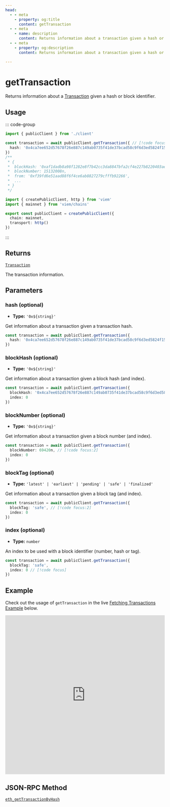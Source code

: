 ```yaml
---
head:
  - - meta
    - property: og:title
      content: getTransaction
  - - meta
    - name: description
      content: Returns information about a transaction given a hash or block identifier.
  - - meta
    - property: og:description
      content: Returns information about a transaction given a hash or block identifier.

---
```


# getTransaction

Returns information about a [Transaction](/docs/glossary/terms#transaction) given a hash or block identifier.

## Usage

::: code-group

```ts [example.ts]
import { publicClient } from './client'

const transaction = await publicClient.getTransaction({ // [!code focus:99]
  hash: '0x4ca7ee652d57678f26e887c149ab0735f41de37bcad58c9f6d3ed5824f15b74d'
})
/**
 * {
 *  blockHash: '0xaf1dadb8a98f1282e8f7b42cc3da8847bfa2cf4e227b8220403ae642e1173088',
 *  blockNumber: 15132008n,
 *  from: '0xf39fd6e51aad88f6f4ce6ab8827279cfffb92266',
 *  ...
 * }
 */
```

```ts [client.ts]
import { createPublicClient, http } from 'viem'
import { mainnet } from 'viem/chains'

export const publicClient = createPublicClient({
  chain: mainnet,
  transport: http()
})
```

:::

## Returns

[`Transaction`](/docs/glossary/types#transaction)

The transaction information.

## Parameters

### hash (optional)

- **Type:** `'0x${string}'`

Get information about a transaction given a transaction hash.

```ts
const transaction = await publicClient.getTransaction({
  hash: '0x4ca7ee652d57678f26e887c149ab0735f41de37bcad58c9f6d3ed5824f15b74d' // [!code focus]
})
```

### blockHash (optional)

- **Type:** `'0x${string}'`

Get information about a transaction given a block hash (and index).

```ts
const transaction = await publicClient.getTransaction({
  blockHash: '0x4ca7ee652d57678f26e887c149ab0735f41de37bcad58c9f6d3ed5824f15b74d', // [!code focus:2]
  index: 0
})
```

### blockNumber (optional)

- **Type:** `'0x${string}'`

Get information about a transaction given a block number (and index).

```ts
const transaction = await publicClient.getTransaction({
  blockNumber: 69420n, // [!code focus:2]
  index: 0
})
```

### blockTag (optional)

- **Type:** `'latest' | 'earliest' | 'pending' | 'safe' | 'finalized'`

Get information about a transaction given a block tag (and index).

```ts
const transaction = await publicClient.getTransaction({
  blockTag: 'safe', // [!code focus:2]
  index: 0
})
```

### index (optional)

- **Type:** `number`

An index to be used with a block identifier (number, hash or tag).

```ts
const transaction = await publicClient.getTransaction({
  blockTag: 'safe',
  index: 0 // [!code focus]
})
```

## Example

Check out the usage of `getTransaction` in the live [Fetching Transactions Example](https://stackblitz.com/github/wagmi-dev/viem/tree/main/examples/transactions_fetching-transactions) below.

<iframe frameborder="0" width="100%" height="500px" src="https://stackblitz.com/github/wagmi-dev/viem/tree/main/examples/transactions_fetching-transactions?embed=1&file=index.ts&hideNavigation=1&hideDevTools=true&terminalHeight=0&ctl=1"></iframe>

## JSON-RPC Method

[`eth_getTransactionByHash`](https://ethereum.org/en/developers/docs/apis/json-rpc/#eth_getTransactionByHash)
